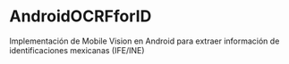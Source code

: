 # AndroidOCRFforID
Implementación de Mobile Vision en Android para extraer información de identificaciones mexicanas (IFE/INE) 
